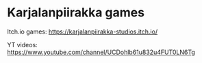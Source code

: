 # Karjalanpiirakka games

Itch.io games: https://karjalanpiirakka-studios.itch.io/

YT videos: https://www.youtube.com/channel/UCDohlb61u832u4FUT0LN6Tg
